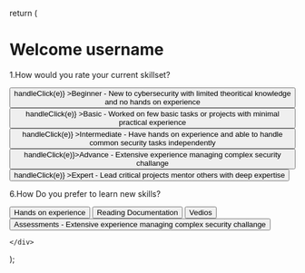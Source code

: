 return (
  <div>
    <div className="App">
      <div className="whiteContainer">
        <h1 className="userTitle">Welcome username</h1>
        <p className='question'>1.How would you rate your current skillset?</p>
        <div className="container">  
          <button className='levels' onClick={(e)=>handleClick(e)} >Beginner - New to cybersecurity with limited theoritical knowledge and no hands on experience</button>
          <button className='levels' onClick={(e)=>handleClick(e)} >Basic - Worked on few basic tasks or projects with minimal practical experience</button>
          <button className='levels' onClick={(e)=>handleClick(e)} >Intermediate - Have hands on experience and able to handle common security tasks independently</button>
          <button className='levels' onClick={(e)=>handleClick(e)}>Advance - Extensive experience managing complex security challange</button>
          <button className='levels' onClick={(e)=>handleClick(e)} >Expert - Lead critical projects mentor others with deep expertise</button>
        </div>
        <p className='question'>6.How Do you prefer to learn new skills?</p>
        <div className="container">  
          <button className='levels' >Hands on experience</button>
          <button className='levels' >Reading Documentation</button>
          <button className='levels' >Vedios</button>
          <button className='levels' >Assessments - Extensive experience managing complex security challange</button>
        </div>
      </div>
    </div>
      <Message name="ans" names="npm" Parentfunction={this.Parentfunction} ></Message>

    </div>
  );
